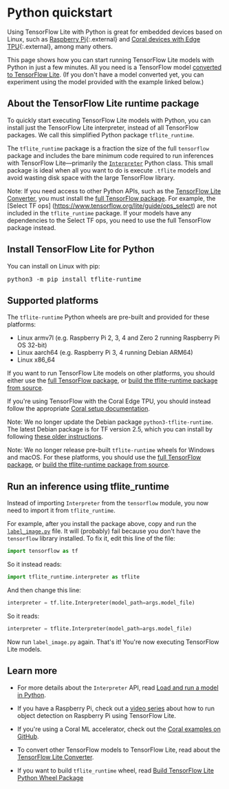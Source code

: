# Python quickstart

Using TensorFlow Lite with Python is great for embedded devices based on Linux,
such as [Raspberry Pi](https://www.raspberrypi.org/){:.external} and
[Coral devices with Edge TPU](https://coral.withgoogle.com/){:.external},
among many others.

This page shows how you can start running TensorFlow Lite models with Python in
just a few minutes. All you need is a TensorFlow model [converted to TensorFlow
Lite](../convert/). (If you don't have a model converted yet, you can experiment
using the model provided with the example linked below.)

## About the TensorFlow Lite runtime package

To quickly start executing TensorFlow Lite models with Python, you can install
just the TensorFlow Lite interpreter, instead of all TensorFlow packages. We
call this simplified Python package `tflite_runtime`.

The `tflite_runtime` package is a fraction the size of the full `tensorflow`
package and includes the bare minimum code required to run inferences with
TensorFlow Lite—primarily the
[`Interpreter`](https://www.tensorflow.org/api_docs/python/tf/lite/Interpreter)
Python class. This small package is ideal when all you want to do is execute
`.tflite` models and avoid wasting disk space with the large TensorFlow library.

Note: If you need access to other Python APIs, such as the
[TensorFlow Lite Converter](../convert/), you must install the
[full TensorFlow package](https://www.tensorflow.org/install/).
For example, the [Select TF ops]
(https://www.tensorflow.org/lite/guide/ops_select) are not included in the
`tflite_runtime` package. If your models have any dependencies to the Select TF
ops, you need to use the full TensorFlow package instead.

## Install TensorFlow Lite for Python

You can install on Linux with pip:

<pre class="devsite-terminal devsite-click-to-copy">
python3 -m pip install tflite-runtime
</pre>

## Supported platforms

The `tflite-runtime` Python wheels are pre-built and provided for these
platforms:
* Linux armv7l (e.g. Raspberry Pi 2, 3, 4 and Zero 2 running Raspberry Pi OS
  32-bit)
* Linux aarch64 (e.g. Raspberry Pi 3, 4 running Debian ARM64)
* Linux x86_64

If you want to run TensorFlow Lite models on other platforms, you should either
use the [full TensorFlow package](https://www.tensorflow.org/install/), or
[build the tflite-runtime package from source](build_cmake_pip.md).

If you're using TensorFlow with the Coral Edge TPU, you should
instead follow the appropriate [Coral setup documentation](https://coral.ai/docs/setup).

Note: We no longer update the Debian package `python3-tflite-runtime`. The
latest Debian package is for TF version 2.5, which you can install by following
[these older instructions](https://github.com/tensorflow/tensorflow/blob/v2.5.0/tensorflow/lite/g3doc/guide/python.md#install-tensorflow-lite-for-python).

Note: We no longer release pre-built `tflite-runtime` wheels for Windows and
macOS. For these platforms, you should use the
[full TensorFlow package](https://www.tensorflow.org/install/), or
[build the tflite-runtime package from source](build_cmake_pip.md).

## Run an inference using tflite_runtime

Instead of importing `Interpreter` from the `tensorflow` module, you now need to
import it from `tflite_runtime`.

For example, after you install the package above, copy and run the
[`label_image.py`](
https://github.com/tensorflow/tensorflow/tree/master/tensorflow/lite/examples/python/)
file. It will (probably) fail because you don't have the `tensorflow` library
installed. To fix it, edit this line of the file:

```python
import tensorflow as tf
```

So it instead reads:

```python
import tflite_runtime.interpreter as tflite
```

And then change this line:

```python
interpreter = tf.lite.Interpreter(model_path=args.model_file)
```

So it reads:

```python
interpreter = tflite.Interpreter(model_path=args.model_file)
```

Now run `label_image.py` again. That's it! You're now executing TensorFlow Lite
models.

## Learn more

* For more details about the `Interpreter` API, read
  [Load and run a model in Python](inference.md#load-and-run-a-model-in-python).

* If you have a Raspberry Pi, check out a [video series](https://www.youtube.com/watch?v=mNjXEybFn98&list=PLQY2H8rRoyvz_anznBg6y3VhuSMcpN9oe)
  about how to run object detection on Raspberry Pi using TensorFlow Lite.

* If you're using a Coral ML accelerator, check out the
  [Coral examples on GitHub](https://github.com/google-coral/tflite/tree/master/python/examples).

* To convert other TensorFlow models to TensorFlow Lite, read about the
  [TensorFlow Lite Converter](../convert/).

* If you want to build `tflite_runtime` wheel, read
  [Build TensorFlow Lite Python Wheel Package](build_cmake_pip.md)
